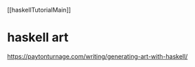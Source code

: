 [[haskellTutorialMain]]
# haskell art 

https://paytonturnage.com/writing/generating-art-with-haskell/